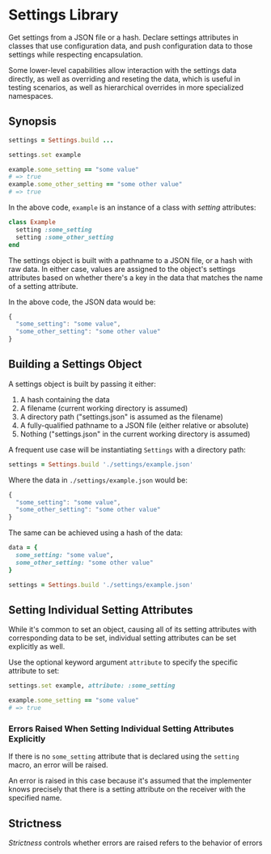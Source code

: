 # Settings Library

Get settings from a JSON file or a hash. Declare settings attributes in classes that use configuration data, and push configuration data to those settings while respecting encapsulation.

Some lower-level capabilities allow interaction with the settings data directly, as well as overriding and reseting the data, which is useful in testing scenarios, as well as hierarchical overrides in more specialized namespaces.

## Synopsis

```ruby
settings = Settings.build ...

settings.set example

example.some_setting == "some value"
# => true
example.some_other_setting == "some other value"
# => true
```

In the above code, `example` is an instance of a class with _setting_ attributes:

```ruby
class Example
  setting :some_setting
  setting :some_other_setting
end
```

The settings object is built with a pathname to a JSON file, or a hash with raw data. In either case, values are assigned to the object's settings attributes based on whether there's a key in the data that matches the name of a setting attribute.

In the above code, the JSON data would be:

```javascript
{
  "some_setting": "some value",
  "some_other_setting": "some other value"
}

```

## Building a Settings Object

A settings object is built by passing it either:

1. A hash containing the data
2. A filename (current working directory is assumed)
3. A directory path ("settings.json" is assumed as the filename)
4. A fully-qualified pathname to a JSON file (either relative or absolute)
5. Nothing ("settings.json" in the current working directory is assumed)

A frequent use case will be instantiating `Settings` with a directory path:

```ruby
settings = Settings.build './settings/example.json'
```

Where the data in `./settings/example.json` would be:

```javascript
{
  "some_setting": "some value",
  "some_other_setting": "some other value"
}

```

The same can be achieved using a hash of the data:

```ruby
data = {
  some_setting: "some value",
  some_other_setting: "some other value"
}

settings = Settings.build './settings/example.json'
```

## Setting Individual Setting Attributes

While it's common to set an object, causing all of its setting attributes with corresponding data to be set, individual setting attributes can be set explicitly as well.

Use the optional keyword argument `attribute` to specify the specific attribute to set:

```ruby
settings.set example, attribute: :some_setting

example.some_setting == "some value"
# => true
```

### Errors Raised When Setting Individual Setting Attributes Explicitly

If there is no `some_setting` attribute that is declared using the `setting` macro, an error will be raised.

An error is raised in this case because it's assumed that the implementer knows precisely that there is a setting attribute on the receiver with the specified name.

## Strictness

_Strictness_ controls whether errors are raised refers to the behavior of errors
